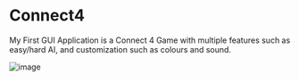 # Connect4
My First GUI Application is a Connect 4 Game with multiple features such as easy/hard AI, and customization such as colours and sound. 

![image](https://github.com/user-attachments/assets/78b5871d-ed0b-47bc-bdf7-c57beeed6ec8)


